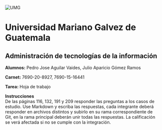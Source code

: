 ![UMG](img/logo__.png) 
# Universidad Mariano Galvez de Guatemala

## Administración de tecnologías de la información

**Alumnos:** Pedro Jose Aguilar Vaides, Julio Aparicio Gómez Ramos

**Carnet:** 7690-20-8927, 7690-15-16441

**Tarea:** Hoja de trabajo

**Instrucciones**   
De las páginas 116, 132, 191 y 209 responder las preguntas a los casos de estudio. Use Markdown y escriba las respuestas, cada integrante deberá responder en archivos distintos y subirlo en su rama correspondiente de Git, en la rama principal deberán unir todas las respuestas. La calificación se verá afectada si no se cumple con la integración.
